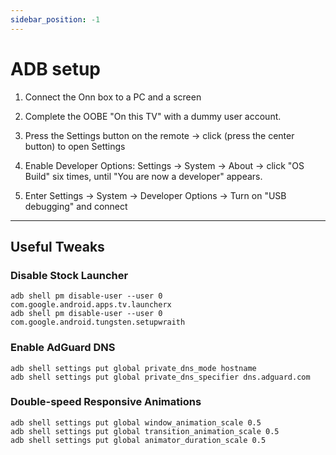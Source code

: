 ```yaml
---
sidebar_position: -1
---
```


# ADB setup

1. Connect the Onn box to a PC and a screen
  
2. Complete the OOBE "On this TV" with a dummy user account. 
  
3. Press the Settings button on the remote -> click (press the center button) to open Settings 

4. Enable Developer Options: Settings -> System -> About -> click "OS Build" six times, until "You are now a developer" appears.

5. Enter Settings -> System -> Developer Options -> Turn on "USB debugging" and connect                    

----

## Useful Tweaks

### Disable Stock Launcher
```
adb shell pm disable-user --user 0 com.google.android.apps.tv.launcherx
adb shell pm disable-user --user 0 com.google.android.tungsten.setupwraith
```


### Enable AdGuard DNS
```
adb shell settings put global private_dns_mode hostname
adb shell settings put global private_dns_specifier dns.adguard.com
```

### Double-speed Responsive Animations
```
adb shell settings put global window_animation_scale 0.5
adb shell settings put global transition_animation_scale 0.5
adb shell settings put global animator_duration_scale 0.5
```
